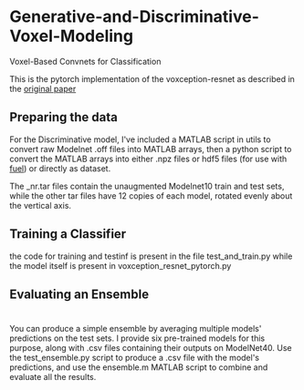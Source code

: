 # Generative-and-Discriminative-Voxel-Modeling
Voxel-Based Convnets for Classification

This is the pytorch implementation of the voxception-resnet as described in the [original paper](https://arxiv.org/pdf/1608.04236.pdf)

## Preparing the data
For the Discriminative model, I've included a MATLAB script in utils to convert raw Modelnet .off files into MATLAB arrays, then a python script to convert the MATLAB arrays into either .npz files or hdf5 files (for use with [fuel](https://github.com/mila-udem/fuel)) or directly as dataset. 

The _nr.tar files contain the unaugmented Modelnet10 train and test sets, while the other tar files have 12 copies of each model, rotated evenly about the vertical axis. 

## Training a Classifier
the code for training and testinf is present in the file test_and_train.py while the model itself is present in voxception_resnet_pytorch.py
## Evaluating an Ensemble
#
You can produce a simple ensemble by averaging multiple models' predictions on the test sets. I provide six pre-trained models for this purpose, along with .csv files containing their outputs on ModelNet40.
Use the test_ensemble.py script to produce a .csv file with the model's predictions, and use the ensemble.m MATLAB script to combine and evaluate all the results.

